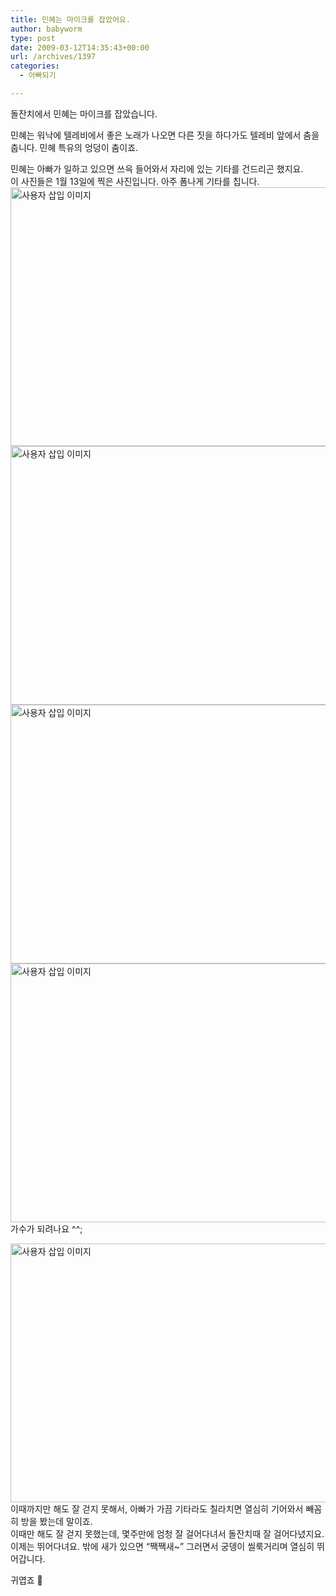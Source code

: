 ```yaml
---
title: 민혜는 마이크를 잡았어요.
author: babyworm
type: post
date: 2009-03-12T14:35:43+00:00
url: /archives/1397
categories:
  - 아빠되기

---
```

돌잔치에서 민혜는 마이크를 잡았습니다.

민혜는 워낙에 텔레비에서 좋은 노래가 나오면 다른 짓을 하다가도 텔레비 앞에서 춤을 춥니다. 민혜 특유의 엉덩이 춤이죠.

민혜는 아빠가 일하고 있으면 쓰윽 들어와서 자리에 있는 기타를 건드리곤 했지요.  
이 사진들은 1월 13일에 찍은 사진입니다. 아주 폼나게 기타를 칩니다.  
<img loading="lazy" decoding="async" src="https://i0.wp.com/babyworm.net/wordpress/wp-content/uploads/1/49b91c8ecddfbEU.JPG?resize=620%2C414" class="aligncenter" width="620" height="414" alt="사용자 삽입 이미지" data-recalc-dims="1" /><img loading="lazy" decoding="async" src="https://i0.wp.com/babyworm.net/wordpress/wp-content/uploads/1/49b91c938c0f1ES.JPG?resize=620%2C414" class="aligncenter" width="620" height="414" alt="사용자 삽입 이미지" data-recalc-dims="1" /><img loading="lazy" decoding="async" src="https://i0.wp.com/babyworm.net/wordpress/wp-content/uploads/1/49b91c95632d7EW.JPG?resize=620%2C414" class="aligncenter" width="620" height="414" alt="사용자 삽입 이미지" data-recalc-dims="1" /><img loading="lazy" decoding="async" src="https://i0.wp.com/babyworm.net/wordpress/wp-content/uploads/1/49b91c97273b3E6.JPG?resize=620%2C414" class="aligncenter" width="620" height="414" alt="사용자 삽입 이미지" data-recalc-dims="1" />  
가수가 되려나요 ^^;

<img loading="lazy" decoding="async" src="https://i0.wp.com/babyworm.net/wordpress/wp-content/uploads/1/49b91c9138f22EM.JPG?resize=620%2C414" class="aligncenter" width="620" height="414" alt="사용자 삽입 이미지" data-recalc-dims="1" /> 이때까지만 해도 잘 걷지 못해서, 아빠가 가끔 기타라도 칠라치면 열심히 기어와서 빼꼼히 방을 봤는데 말이죠.  
이때만 해도 잘 걷지 못했는데, 몇주만에 엄청 잘 걸어다녀서 돌잔치때 잘 걸어다녔지요.  
이제는 뛰어다녀요. 밖에 새가 있으면 &#8220;짹짹새~&#8221; 그러면서 궁뎅이 씰룩거리며 열심히 뛰어갑니다. 

귀엽죠 🙂